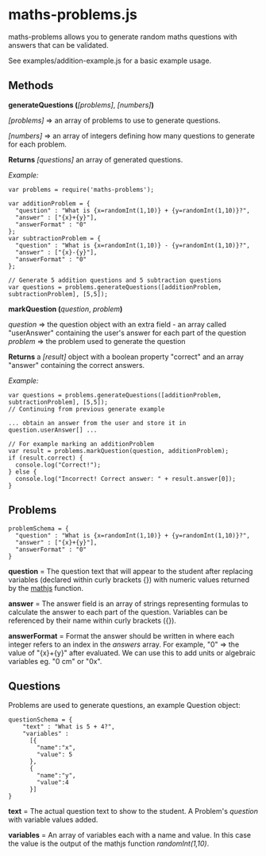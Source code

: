 maths-problems.js
==

maths-problems allows you to generate random maths questions with answers that can be validated.

See examples/addition-example.js for a basic example usage.

Methods
--

**generateQuestions (**_[problems]_, _[numbers]_**)**

_[problems]_ => an array of problems to use to generate questions.

_[numbers]_ => an array of integers defining how many questions to generate for each problem.

**Returns** _[questions]_ an array of generated questions.

_Example:_

    var problems = require('maths-problems');

    var additionProblem = {
      "question" : "What is {x=randomInt(1,10)} + {y=randomInt(1,10)}?",
      "answer" : ["{x}+{y}"],
      "answerFormat" : "0"
    };
    var subtractionProblem = {
      "question" : "What is {x=randomInt(1,10)} - {y=randomInt(1,10)}?",
      "answer" : ["{x}-{y}"],
      "answerFormat" : "0"
    };

    // Generate 5 addition questions and 5 subtraction questions
    var questions = problems.generateQuestions([additionProblem, subtractionProblem], [5,5]);

**markQuestion (**_question_, _problem_**)**

_question_ => the question object with an extra field - an array called "userAnswer" containing the user's answer for each part of the question
_problem_ => the problem used to generate the question

**Returns** a  _[result]_ object with a boolean property "correct" and an array "answer" containing the correct answers.

_Example:_

    var questions = problems.generateQuestions([additionProblem, subtractionProblem], [5,5]);
    // Continuing from previous generate example

    ... obtain an answer from the user and store it in question.userAnswer[] ...

    // For example marking an additionProblem
    var result = problems.markQuestion(question, additionProblem);
    if (result.correct) {
      console.log("Correct!");
    } else {
      console.log("Incorrect! Correct answer: " + result.answer[0]);
    }

Problems
--
    problemSchema = {
      "question" : "What is {x=randomInt(1,10)} + {y=randomInt(1,10)}?",
      "answer" : ["{x}+{y}"],
      "answerFormat" : "0"
    }

**question** = The question text that will appear to the student after replacing variables (declared within curly brackets {}) with numeric values returned by the [mathjs](http://mathjs.org) function.

**answer** = The answer field is an array of strings representing formulas to calculate the answer to each part of the question. Variables can be referenced by their name within curly brackets ({}).

**answerFormat** = Format the answer should be written in where each integer refers to an index in the _answers_ array. For example, "0" => the value of "{x}+{y}" after evaluated. We can use this to add units or algebraic variables eg. "0 cm" or "0x".

Questions
--
Problems are used to generate questions, an example Question object:

    questionSchema = {
        "text" : "What is 5 + 4?",
        "variables" :
          [{
            "name":"x",
            "value": 5
          },
          {
            "name":"y",
            "value":4
          }]
    }

**text** = The actual question text to show to the student. A Problem's _question_ with variable values added.

**variables** = An array of variables each with a name and value. In this case the value is the output of the mathjs function _randomInt(1,10)_.
